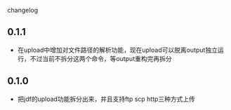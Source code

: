 changelog

## 0.1.1

* 在upload中增加对文件路径的解析功能，现在upload可以脱离output独立运行，不过当前不拆分这两个命令，等output重构完再拆分

## 0.1.0

* 把jdf的upload功能拆分出来，并且支持ftp scp http三种方式上传
